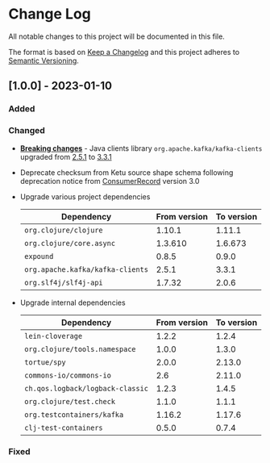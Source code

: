 
# Change Log
All notable changes to this project will be documented in this file.

The format is based on [Keep a Changelog](http://keepachangelog.com/)
and this project adheres to [Semantic Versioning](http://semver.org/).

## [1.0.0] - 2023-01-10

### Added

### Changed

- **[Breaking changes](https://www.confluent.io/blog/apache-kafka-3-0-major-improvements-and-new-features/)** - Java clients library `org.apache.kafka/kafka-clients` upgraded from [2.5.1](https://kafka.apache.org/25/documentation.html) to [3.3.1](https://kafka.apache.org/33/documentation.html)
- Deprecate checksum from Ketu source shape schema following deprecation notice from [ConsumerRecord](https://github.com/apache/kafka/pull/10470) version 3.0
- Upgrade various project dependencies
  
  | Dependency                       | From version | To version |
  |--------------|-------------|------------|
  | `org.clojure/clojure`            | 1.10.1       | 1.11.1     |
  | `org.clojure/core.async`         | 1.3.610      | 1.6.673    |
  | `expound`                        | 0.8.5        | 0.9.0      |
  | `org.apache.kafka/kafka-clients` | 2.5.1        | 3.3.1      |
  | `org.slf4j/slf4j-api`            | 1.7.32       | 2.0.6      |

- Upgrade internal dependencies
 
  | Dependency                       | From version | To version |
  |--------------|------------|------------|
  | `lein-cloverage`                 | 1.2.2        | 1.2.4      |
  | `org.clojure/tools.namespace`    | 1.0.0        | 1.3.0      |
  | `tortue/spy`                     | 2.0.0        | 2.13.0     |
  | `commons-io/commons-io`          | 2.6          | 2.11.0     |
  | `ch.qos.logback/logback-classic` | 1.2.3        | 1.4.5      |
  | `org.clojure/test.check`         | 1.1.0        | 1.1.1      |
  | `org.testcontainers/kafka`       | 1.16.2       | 1.17.6     |
  | `clj-test-containers`            | 0.5.0        | 0.7.4      |


### Fixed

